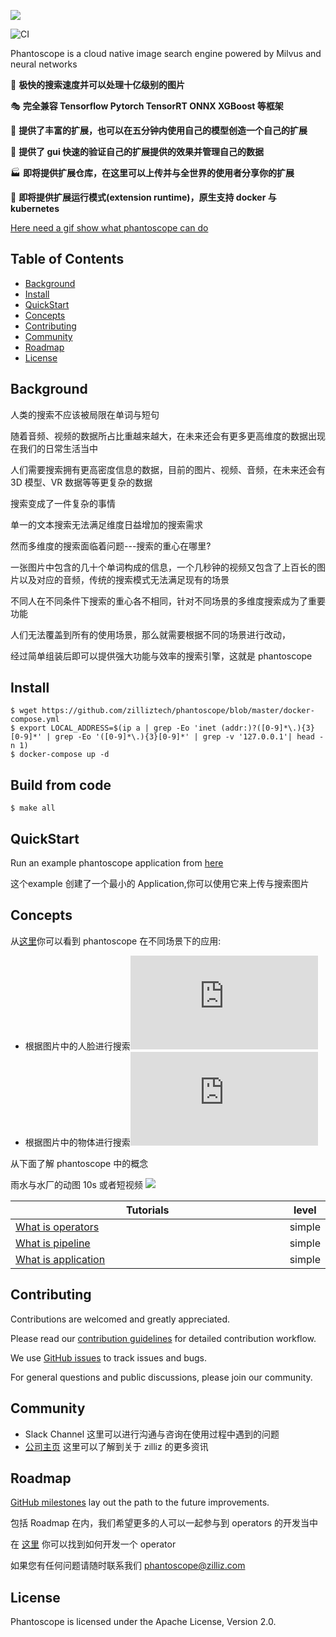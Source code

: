 ![](https://github.com/zilliztech/phantoscope/blob/master/.github/phantoscope-logo-fake.png)

![CI](https://github.com/zilliztech/phantoscope/workflows/CI/badge.svg?branch=master)

Phantoscope is a cloud native image search engine powered by Milvus and neural networks

🚀 **极快的搜索速度并可以处理十亿级别的图片**

🎭 **完全兼容 Tensorflow Pytorch TensorRT ONNX XGBoost 等框架**

📝 **提供了丰富的扩展，也可以在五分钟内使用自己的模型创造一个自己的扩展**

📇 **提供了 gui 快速的验证自己的扩展提供的效果并管理自己的数据**

🏭 **即将提供扩展仓库，在这里可以上传并与全世界的使用者分享你的扩展**

🚢 **即将提供扩展运行模式(extension runtime)，原生支持 docker 与 kubernetes**

[Here need a gif show what phantoscope can do]()
## Table of Contents

 - [Background](https://github.com/zilliztech/phantoscope#Background)
 - [Install](https://github.com/zilliztech/phantoscope#Install)
 - [QuickStart](https://github.com/zilliztech/phantoscope#QuickStart)
 - [Concepts](https://github.com/zilliztech/phantoscope#Concepts)
 - [Contributing](https://github.com/zilliztech/phantoscope#Contributing)
 - [Community](https://github.com/zilliztech/phantoscope#Community)
 - [Roadmap](https://github.com/zilliztech/phantoscope#Roadmap)
 - [License](https://github.com/zilliztech/phantoscope#License)
## Background
人类的搜索不应该被局限在单词与短句

随着音频、视频的数据所占比重越来越大，在未来还会有更多更高维度的数据出现在我们的日常生活当中

人们需要搜索拥有更高密度信息的数据，目前的图片、视频、音频，在未来还会有 3D 模型、VR 数据等等更复杂的数据

搜索变成了一件复杂的事情

单一的文本搜索无法满足维度日益增加的搜索需求

然而多维度的搜索面临着问题---搜索的重心在哪里?

一张图片中包含的几十个单词构成的信息，一个几秒钟的视频又包含了上百长的图片以及对应的音频，传统的搜索模式无法满足现有的场景

不同人在不同条件下搜索的重心各不相同，针对不同场景的多维度搜索成为了重要功能

人们无法覆盖到所有的使用场景，那么就需要根据不同的场景进行改动，

经过简单组装后即可以提供强大功能与效率的搜索引擎，这就是 phantoscope 

## Install

    $ wget https://github.com/zilliztech/phantoscope/blob/master/docker-compose.yml
    $ export LOCAL_ADDRESS=$(ip a | grep -Eo 'inet (addr:)?([0-9]*\.){3}[0-9]*' | grep -Eo '([0-9]*\.){3}[0-9]*' | grep -v '127.0.0.1'| head -n 1)
    $ docker-compose up -d

## Build from code
	
	$ make all
## QuickStart
Run an example phantoscope application from [here](https://github.com/zilliztech/phantoscope/tree/master/docs/quickstart)

这个example 创建了一个最小的 Application,你可以使用它来上传与搜索图片
## Concepts
从[这里](https://github.com/zilliztech/phantoscope/tree/master/docs/examples)你可以看到 phantoscope 在不同场景下的应用:

 - 根据图片中的人脸进行搜索![](https://github.com/zilliztech/phantoscope/blob/master/docs/examples/face.md)
 - 根据图片中的物体进行搜索![](https://github.com/zilliztech/phantoscope/blob/master/docs/examples/object.md)

从下面了解 phantoscope 中的概念

雨水与水厂的动图 10s 或者短视频
![](https://github.com/zilliztech/phantoscope/blob/master/.github/phantoscope-explain.png)

| Tutorials                                                                                              <img width=700/> | level  |
|-------------------------------------------------------------------------------------------------------------------------|--------|
| [What is operators](https://github.com/zilliztech/phantoscope/tree/master/docs/tutorials/operator.md)                    | simple |
| [What is pipeline](https://github.com/zilliztech/phantoscope/tree/master/docs/tutorials/pipeline.md)                     | simple |
| [What is application](https://github.com/zilliztech/phantoscope/tree/master/docs/tutorials/application.md)               | simple |
## Contributing
Contributions are welcomed and greatly appreciated. 

Please read our  [contribution guidelines](https://github.com/zilliztech/phantoscope/blob/master/CONTRIBUTING.md)  for detailed contribution workflow.

We use  [GitHub issues](https://github.com/zilliztech/phantoscope/issues)  to track issues and bugs. 

For general questions and public discussions, please join our community.

## Community

 - Slack Channel 这里可以进行沟通与咨询在使用过程中遇到的问题
 - [公司主页](https://zilliz.com/) 这里可以了解到关于 zilliz 的更多资讯

## Roadmap
[GitHub milestones](https://github.com/zilliztech/phantoscope/milestones) lay out the path to the future improvements.

包括 Roadmap 在内，我们希望更多的人可以一起参与到 operators 的开发当中

在 [这里](https://github.com/ReigenAraka/omnisearch-operators) 你可以找到如何开发一个 operator

如果您有任何问题请随时联系我们 phantoscope@zilliz.com

## License
Phantoscope is licensed under the Apache License, Version 2.0. 
